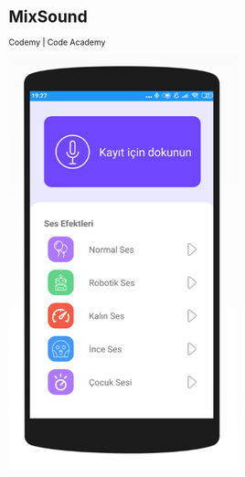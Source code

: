 # MixSound
Codemy | Code Academy

<img src="https://github.com/AliAnilKocak/MixSound/blob/master/ss1.png" width="400">

